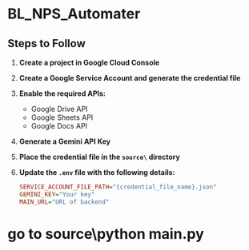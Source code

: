 # BL_NPS_Automater

## Steps to Follow

1. **Create a project in Google Cloud Console**  
2. **Create a Google Service Account and generate the credential file**  
3. **Enable the required APIs:**  
   - Google Drive API  
   - Google Sheets API  
   - Google Docs API  
4. **Generate a Gemini API Key**  
5. **Place the credential file in the `source\` directory**  
6. **Update the `.env` file with the following details:**  

   ```ini
   SERVICE_ACCOUNT_FILE_PATH="{credential_file_name}.json"
   GEMINI_KEY="Your key"
   MAIN_URL="URL of backend"
# go to source\python main.py
